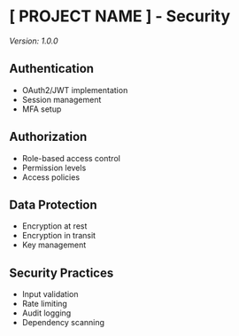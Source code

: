 # [ PROJECT NAME ] - Security
*Version: 1.0.0*

## Authentication
- OAuth2/JWT implementation
- Session management
- MFA setup

## Authorization
- Role-based access control
- Permission levels
- Access policies

## Data Protection
- Encryption at rest
- Encryption in transit
- Key management

## Security Practices
- Input validation
- Rate limiting
- Audit logging
- Dependency scanning
